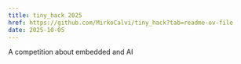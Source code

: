 ```yaml
---
title: tiny_hack 2025
href: https://github.com/MirkoCalvi/tiny_hack?tab=readme-ov-file
date: 2025-10-05
---
```


A competition about embedded and AI
